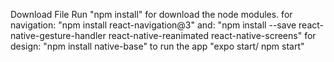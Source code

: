 Download File
Run "npm install" for download the node modules.
for navigation: "npm install react-navigation@3"
and: "npm install --save react-native-gesture-handler react-native-reanimated react-native-screens"
for design: "npm install native-base"
to run the app "expo start/ npm start"
